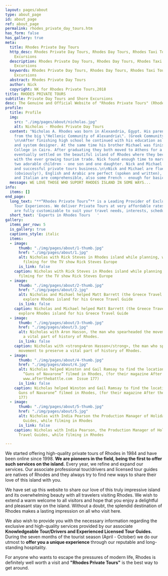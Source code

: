 ```yaml
---
layout: pages/about
type: about_page
id: about_page
ref: about_page
permalink: rhodes_private_day_tours.htm
has_form: false
has_gallery: true
meta:
  title: Rhodes Private Day Tours
  http_desc: Rhodes Private Day Tours, Rhodes Day Tours, Rhodes Taxi Tours and Shore
    Excursions
  description: Rhodes Private Day Tours, Rhodes Day Tours, Rhodes Taxi Tours and Shore
    Excursions
  keywords: Rhodes Private Day Tours, Rhodes Day Tours, Rhodes Taxi Tours and Shore
    Excursions
  abstract: Rhodes Private Day Tours
  author: Nick
  copyright: NK for Rhodes Private Tours,2018
title: RHODES PRIVATE TOURS
subtitle: Private Day Tours and Shore Excursions
desc: The Genuine and Official Website of "Rhodes Private Tours" (RhodesPrivateTours.Com)
profile:
  title: Profile
  img:
    src: "./img/pages/about/nicholas.jpg"
    alt: Nicholas - Rhodes Private Day Tours
  content: "Nicholas A. Rhodes was born in Alexandria, Egypt. His parents were Greek,
    from the big \"Hellenic Community of Alexandria\". (Greek Community of Alexandria)
    \n\nAfter finishing high school he continued with his education as a programming
    and system designer. At the same time his brother Michael was finishing the Tourism
    College in Cairo. After graduating they both moved to Athens for a few years and
    eventually settled on the beautiful island of Rhodes where they became involved
    with the ever growing tourism trade. Nick found enough time to marry and produce
    two adorable children - one son and one daughter. Nick and Michael now run a professional
    and successful private tours business.\n\nNick and Michael are fluent in Greek
    (obviously!), English and Arabic are perfect (spoken and written), Spanish, German
    and Italian are comprehensible, also some French - enough for basic conversation."
  message: WE LOVE THOSE WHO SUPORT RHODES ISLAND IN SOME WAYS...
info:
  items: []
end_page:
  long_text: "**“Rhodes Private Tours”** is a Leading Provider of Exclusive and Personalized
    Tour Experiences. We deliver Private Tours at very affordable rates. All our tours
    are fully customizable to suit your travel needs, interests, schedules, and dates."
  short_text: 'Experts in Rhodes Tours   '
gallery:
  items_per_row: 5
  is_gallery: true
  captions_style: italic
  items:
  - image:
      thumb: "./img/pages/about/1-thumb.jpg"
      href: "./img/pages/about/1.jpg"
      alt: Nicholas with Rick Steves in Rhodes island while planning, writing and
        filming for the TV show Rick Steves Europe
      is_link: false
    caption: Nicholas with Rick Steves in Rhodes island while planning, writing and
      filming for the TV show Rick Steves Europe
  - image:
      thumb: "./img/pages/about/2-thumb.jpg"
      href: "./img/pages/about/2.jpg"
      alt: Nicholas and Michael helped Matt Barrett (the Greece Travel Expert) to
        explore Rhodes island for his Greece Travel Guide
      is_link: false
    caption: Nicholas and Michael helped Matt Barrett (the Greece Travel Expert) to
      explore Rhodes island for his Greece Travel Guide
  - image:
      thumb: "./img/pages/about/3-thumb.jpg"
      href: "./img/pages/about/3.jpg"
      alt: Nicholas with Aron Hasson, the man who spearheaded the movement to preserve
        a vital part of history of Rhodes.
      is_link: false
    caption: Nicholas with <strong>Aron Hasson</strong>, the man who spearheaded the
      movement to preserve a vital part of history of Rhodes.
  - image:
      thumb: "./img/pages/about/4-thumb.jpg"
      href: "./img/pages/about/4.jpg"
      alt: Nicholas helped Winston and Gail Ramsay to find the locations where the
        “Guns of Navarone” filmed in Rhodes, (for their magazine After the Battle
        www.afterthebattle.com  Issue 177)
      is_link: false
    caption: Nicholas helped Winston and Gail Ramsay to find the locations where the
      Guns of Navarone” filmed in Rhodes, (for their magazine After the Battle Issue
      177)
  - image:
      thumb: "./img/pages/about/5-thumb.jpg"
      href: "./img/pages/about/5.jpg"
      alt: Nicholas with India Pearson the Production Manager of Holiday Extras Travel
        Guides, while filming in Rhodes
      is_link: false
    caption: Nicholas with India Pearson, the Production Manager of Holiday Extras
      Travel Guides, while filming in Rhodes

---
```

We started offering high-quality private tours of Rhodes in 1984 and have been online since 1998. **We are pioneers in the field, being the first to offer such services on the island.** Every year, we refine and expand our services. Our associate professional tour/drivers and licensed tour guides are natives of Rhodes and they always try to find new ways to share their love of this island with you.

We have set up this website to share our love of this truly impressive island and its overwhelming beauty with all travelers visiting Rhodes. We wish to extend a warm welcome to all visitors and hope that you enjoy a delightful and pleasant stay on the island. Without a doubt, the splendid destination of Rhodes makes a lasting impression on all who visit here.

We also wish to provide you with the necessary information regarding the exclusive and high-quality services provided by our associate **Knowledgeable Tour/Drivers and Experienced Licensed Tour Guides.** During the seven months of the tourist season (April - October) we do our utmost to **offer you a unique experience** through our reputable and long-standing hospitality.

For anyone who wants to escape the pressures of modern life, Rhodes is definitely well worth a visit and **"Rhodes Private Tours"** is the best way to get around.